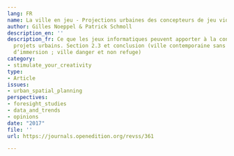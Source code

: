 ```yaml
---
lang: FR
name: La ville en jeu - Projections urbaines des concepteurs de jeu vidéo
author: Gilles Noeppel & Patrick Schmoll
description_en: ''
description_fr: Ce que les jeux informatiques peuvent apporter à la conception de
  projets urbains. Section 2.3 et conclusion (ville contemporaine sans limite/sensation
  d’immersion ; ville danger et non refuge)
category:
- stimulate_your_creativity
type:
- Article
issues:
- urban_spatial_planning
perspectives:
- foresight_studies
- data_and_trends
- opinions
date: "2017"
file: ''
url: https://journals.openedition.org/revss/361

---
```


